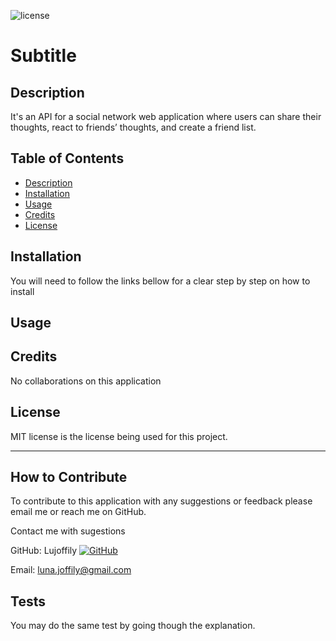 ![license](https://img.shields.io/badge/License-MIT-blue.svg)
# Subtitle 

## Description

It's an API for a social network web application where users can share their thoughts, react to friends’ thoughts, and create a friend list.

## Table of Contents

- [Description](#description)
- [Installation](#installation)
- [Usage](#usage)
- [Credits](#credits)
- [License](#license)

## Installation

You will need to follow the links bellow for a clear step by step on how to install

## Usage


## Credits

No collaborations on this application

## License

MIT license is the license being used for this project.

---

## How to Contribute

To contribute to this application with any suggestions or feedback please email me or reach me on GitHub.

Contact me with sugestions

GitHub: Lujoffily [![GitHub](https://img.shields.io/badge/GitHub-100000?style=for-the-badge&logo=github&logoColor=white)](https://github.com/Lujoffily)

Email: luna.joffily@gmail.com

## Tests

You may do the same test by going though the explanation.